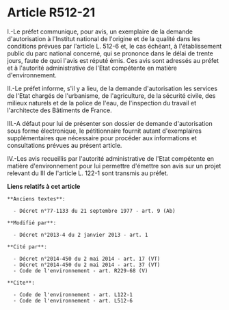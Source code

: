 # Article R512-21

I.-Le préfet communique, pour avis, un exemplaire de la demande d'autorisation à l'Institut national de l'origine et de la
qualité dans les conditions prévues par l'article L. 512-6 et, le cas échéant, à l'établissement public du parc national
concerné, qui se prononce dans le délai de trente jours, faute de quoi l'avis est réputé émis. Ces avis sont adressés au
préfet et à l'autorité administrative de l'Etat compétente en matière d'environnement. 

II.-Le préfet informe, s'il y a lieu, de la demande d'autorisation les services de l'Etat chargés de l'urbanisme, de
l'agriculture, de la sécurité civile, des milieux naturels et de la police de l'eau, de l'inspection du travail et
l'architecte des Bâtiments de France. 

III.-A défaut pour lui de présenter son dossier de demande d'autorisation sous forme électronique, le pétitionnaire fournit
autant d'exemplaires supplémentaires que nécessaire pour procéder aux informations et consultations prévues au présent
article. 

IV.-Les avis recueillis par l'autorité administrative de l'Etat compétente en matière d'environnement pour lui permettre
d'émettre son avis sur un projet relevant du III de l'article L. 122-1 sont transmis au préfet.

**Liens relatifs à cet article**

	**Anciens textes**:

	  - Décret n°77-1133 du 21 septembre 1977 - art. 9 (Ab)

	**Modifié par**:

	  - Décret n°2013-4 du 2 janvier 2013 - art. 1

	**Cité par**:

	  - Décret n°2014-450 du 2 mai 2014 - art. 17 (VT)
	  - Décret n°2014-450 du 2 mai 2014 - art. 37 (VT)
	  - Code de l'environnement - art. R229-68 (V)

	**Cite**:

	  - Code de l'environnement - art. L122-1
	  - Code de l'environnement - art. L512-6
